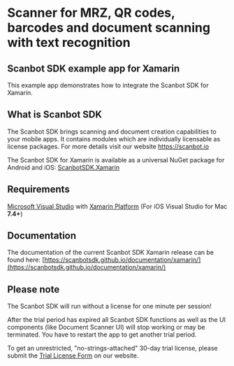 # Scanner for MRZ, QR codes, barcodes and document scanning with text recognition

## Scanbot SDK example app for Xamarin

This example app demonstrates how to integrate the Scanbot SDK for Xamarin.


## What is Scanbot SDK
The Scanbot SDK brings scanning and document creation capabilities to your mobile apps. It contains modules which are individually licensable as license packages. For more details visit our website https://scanbot.io

The Scanbot SDK for Xamarin is available as a universal NuGet package for Android and iOS:
[ScanbotSDK.Xamarin](https://www.nuget.org/packages/ScanbotSDK.Xamarin)


## Requirements
[Microsoft Visual Studio](https://www.visualstudio.com) with [Xamarin Platform](https://www.xamarin.com)
(For iOS Visual Studio for Mac **7.4+**)


## Documentation
The documentation of the current Scanbot SDK Xamarin release can be found here: [https://scanbotsdk.github.io/documentation/xamarin/](https://scanbotsdk.github.io/documentation/xamarin/)


## Please note

The Scanbot SDK will run without a license for one minute per session!

After the trial period has expired all Scanbot SDK functions as well as the UI components (like Document Scanner UI) will stop working or may be terminated.
You have to restart the app to get another trial period.

To get an unrestricted, "no-strings-attached" 30-day trial license, please submit the [Trial License Form](https://scanbot.io/en/sdk/demo/trial) on our website.
 
